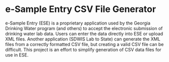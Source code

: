 # e-Sample Entry CSV File Generator

e-Sample Entry (ESE) is a proprietary application used by the Georgia Drinking Water program (and others) to accept the electronic submission of drinking water lab data. Users can enter the data directly into ESE or upload XML files. Another application (SDWIS Lab to State) can generate the XML files from a correctly formatted CSV file, but creating a valid CSV file can be difficult. This project is an effort to simplify generation of CSV data files for use in ESE.
